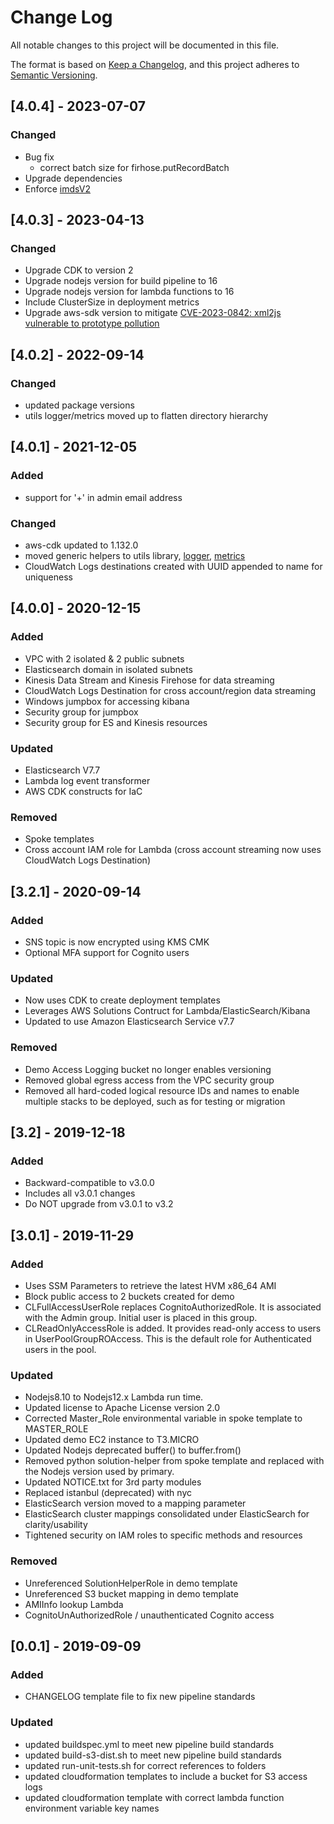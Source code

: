 # Change Log

All notable changes to this project will be documented in this file.

The format is based on [Keep a Changelog](https://keepachangelog.com/en/1.0.0/),
and this project adheres to [Semantic Versioning](https://semver.org/spec/v2.0.0.html).

## [4.0.4] - 2023-07-07

### Changed

- Bug fix
  - correct batch size for firhose.putRecordBatch
- Upgrade dependencies
- Enforce [imdsV2](https://docs.aws.amazon.com/AWSEC2/latest/UserGuide/configuring-instance-metadata-service.html)

## [4.0.3] - 2023-04-13

### Changed

- Upgrade CDK to version 2
- Upgrade nodejs version for build pipeline to 16
- Upgrade nodejs version for lambda functions to 16
- Include ClusterSize in deployment metrics
- Upgrade aws-sdk version to mitigate [CVE-2023-0842: xml2js vulnerable to prototype pollution](https://nvd.nist.gov/vuln/detail/CVE-2023-0842)

## [4.0.2] - 2022-09-14

### Changed

- updated package versions
- utils logger/metrics moved up to flatten directory hierarchy

## [4.0.1] - 2021-12-05

### Added

- support for '+' in admin email address

### Changed

- aws-cdk updated to 1.132.0
- moved generic helpers to utils library, [logger](./source/services/utils/logger), [metrics](./source/services/utils/metrics)
- CloudWatch Logs destinations created with UUID appended to name for uniqueness

## [4.0.0] - 2020-12-15

### Added

- VPC with 2 isolated & 2 public subnets
- Elasticsearch domain in isolated subnets
- Kinesis Data Stream and Kinesis Firehose for data streaming
- CloudWatch Logs Destination for cross account/region data streaming
- Windows jumpbox for accessing kibana
- Security group for jumpbox
- Security group for ES and Kinesis resources

### Updated

- Elasticsearch V7.7
- Lambda log event transformer
- AWS CDK constructs for IaC

### Removed

- Spoke templates
- Cross account IAM role for Lambda (cross account streaming now uses CloudWatch Logs Destination)

## [3.2.1] - 2020-09-14

### Added

- SNS topic is now encrypted using KMS CMK
- Optional MFA support for Cognito users

### Updated

- Now uses CDK to create deployment templates
- Leverages AWS Solutions Contruct for Lambda/ElasticSearch/Kibana
- Updated to use Amazon Elasticsearch Service v7.7

### Removed

- Demo Access Logging bucket no longer enables versioning
- Removed global egress access from the VPC security group
- Removed all hard-coded logical resource IDs and names to enable multiple stacks to be deployed, such as for testing or migration

## [3.2] - 2019-12-18

### Added

- Backward-compatible to v3.0.0
- Includes all v3.0.1 changes
- Do NOT upgrade from v3.0.1 to v3.2

## [3.0.1] - 2019-11-29

### Added

- Uses SSM Parameters to retrieve the latest HVM x86_64 AMI
- Block public access to 2 buckets created for demo
- CLFullAccessUserRole replaces CognitoAuthorizedRole. It is associated with the Admin group. Initial user is placed in this group.
- CLReadOnlyAccessRole is added. It provides read-only access to users in UserPoolGroupROAccess. This is the default role for Authenticated users in the pool.

### Updated

- Nodejs8.10 to Nodejs12.x Lambda run time.
- Updated license to Apache License version 2.0
- Corrected Master_Role environmental variable in spoke template to MASTER_ROLE
- Updated demo EC2 instance to T3.MICRO
- Updated Nodejs deprecated buffer() to buffer.from()
- Removed python solution-helper from spoke template and replaced with the Nodejs version used by primary.
- Updated NOTICE.txt for 3rd party modules
- Replaced istanbul (deprecated) with nyc
- ElasticSearch version moved to a mapping parameter
- ElasticSearch cluster mappings consolidated under ElasticSearch for clarity/usability
- Tightened security on IAM roles to specific methods and resources

### Removed

- Unreferenced SolutionHelperRole in demo template
- Unreferenced S3 bucket mapping in demo template
- AMIInfo lookup Lambda
- CognitoUnAuthorizedRole / unauthenticated Cognito access

## [0.0.1] - 2019-09-09

### Added

- CHANGELOG template file to fix new pipeline standards

### Updated

- updated buildspec.yml to meet new pipeline build standards
- updated build-s3-dist.sh to meet new pipeline build standards
- updated run-unit-tests.sh for correct references to folders
- updated cloudformation templates to include a bucket for S3 access logs
- updated cloudformation template with correct lambda function environment variable key names
